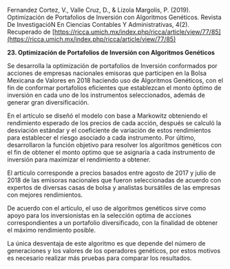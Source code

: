 Fernandez Cortez, V., Valle Cruz, D., & Lizola Margolis, P. (2019). Optimización de Portafolios de Inversión con Algoritmos Genéticos. Revista De InvestigacióN En Ciencias Contables Y Administrativas, 4(2). Recuperado de [https://ricca.umich.mx/index.php/ricca/article/view/77/85](https://ricca.umich.mx/index.php/ricca/article/view/77/85)      

**23. Optimización de Portafolios de Inversión con Algoritmos Genéticos**

Se desarrolla la optimización de portafolios de Inversión conformados por acciones de empresas nacionales emisoras que participen en la Bolsa Mexicana de Valores en 2018 haciendo uso de Algoritmos Genéticos, con el fin de conformar portafolios eficientes que establezcan el monto óptimo de inversión en cada uno de los instrumentos seleccionados, además de generar gran diversificación.

En el artículo se diseñó el modelo con base a Markowitz obteniendo el rendimiento esperado de los precios de cada acción, después se calculó la desviación estándar y el coeficiente de variación de estos rendimientos para establecer el riesgo asociado a cada instrumento. Por último, desarrollaron la función objetivo para resolver los algoritmos genéticos con el fin de obtener el monto optimo que se asignaría a cada instrumento de inversión para maximizar el rendimiento a obtener.

El articulo corresponde a precios basados entre agosto de 2017 y julio de 2018 de las emisoras nacionales que fueron seleccionadas de acuerdo con expertos de diversas casas de bolsa y analistas bursátiles de las empresas con mejores rendimientos.

De acuerdo con el artículo, el uso de algoritmos genéticos sirve como apoyo para los inversionistas en la selección optima de acciones correspondientes a un portafolio diversificado, con la finalidad de obtener el máximo rendimiento posible.

La única desventaja de este algoritmo es que depende del número de generaciones y los valores de los operadores genéticos, por estos motivos es necesario realizar más pruebas para comparar los resultados.
